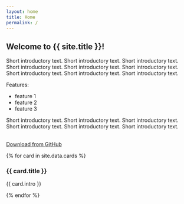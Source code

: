 ```yaml
---
layout: home
title: Home
permalink: /
---
```


<h2 class="title">Welcome to {{ site.title }}!</h2>
<div class="intro">
  <p>
  Short introductory text. Short introductory text. Short introductory text.
  Short introductory text. Short introductory text. Short introductory text.
  Short introductory text. Short introductory text. Short introductory text.
  </p>

  <p>
  Features:

  <ul>
    <li>feature 1</li>
    <li>feature 2</li>
    <li>feature 3</li>
  </ul>
  </p>

  <p>
  Short introductory text. Short introductory text. Short introductory text.
  Short introductory text. Short introductory text. Short introductory text.
  </p>
  <br/>
  <div class="cta-container">
    <a class="btn btn-primary btn-cta" href=" {{ site.github }} " target="_blank">
      <i class="fa fa-github"></i>
      Download from GitHub
    </a>
  </div><!--//cta-container-->
</div><!--//intro-->

<div id="cards-wrapper" class="cards-wrapper row">

  {% for card in site.data.cards %}
  <div class="item item-{{ card.color }} col-md-4 col-sm-6 col-xs-6">
    <div class="item-inner">
      <div class="icon-holder">
        <span aria-hidden="true" class="icon fa {{ card.icon }}"></span>
      </div><!--//icon-holder-->
      <h3 class="title">{{ card.title }}</h3>
      <p class="intro">{{ card.intro }}</p>
      <a class="link" href="{{ card.link }}"><span></span></a>
    </div><!--//item-inner-->
  </div><!--//item-->
  {% endfor %}

</div><!--//cards-->
